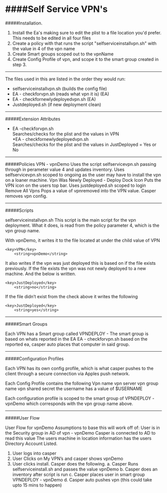####Self Service VPN's
====

#####Installation.

1. Install the Ea's making sure to edit the plist to a file location you'd prefer. This needs to be edited in all four files
2. Create a policy with that runs the script "selfserviceinstallvpn.sh" with the value in 4 of the vpn name
3. Create Smart groups scoped out to the vpnName
4. Create Config Profile of vpn, and scope it to the smart group created in step 3.

--------------------------------------------------------

The files used in this are listed in the order they would run:   
* selfserviceinstallvpn.sh (builds the config file)  
* EA - checkforvpn.sh (reads what vpn it is) (EA)  
* EA - checkfornewlydeployedvpn.sh (EA)  
* Justdeployed.sh (if new deployment clean)


--------------------------------------------------------	

#####Extension Attributes
* EA -checkforvpn.sh  
 Searches/checks for the plist and the values in VPN  
*EA - checkfornewlydeployedvpn.sh   
 Searches/checks for the plist and the values in JustDeployed = Yes or No  


--------------------------------------------------------	

#####Policies
VPN - vpnDemo
Uses the script selfservicevpn.sh passing through <vpn name> in perameter value 4 and updates inventory. 
Uses selfservicevpn.sh scoped to ongoing as the user may have to install the vpn on a loaner machine.
Vpn Was Newly Deployed - Deploy Dock Icon
Puts the VPN icon on the users top bar. Uses justdeployed.sh scoped to login
Remove All Vpns
Pops a value of vpnremoved into the VPN value. Casper removes vpn config.

--------------------------------------------------------	
#####Scripts

selfserviceinstallvpn.sh
This script is the main script for the vpn deployment. What it does, is read from the policy parameter 4, which is the vpn group name.

With vpnDemo, it writes it to the file located at <plist location>  under the child value of VPN
```
<key>VPN</key>
	<string>vpnDemo</string>
```
It also writes if the vpn was just deployed this is based on if the file exists previously. If the file exists the vpn was not newly deployed to a new machine. And the below is written.
```
<key>JustDeployed</key>
	<string>no</string> 
```

If the file didn’t exist from the check above it writes the following
```
<key>JustDeployed</key>
	<string>yes</string> 
```	
--------------------------------------------------------	
#####Smart Groups

Each VPN has a Smart group called VPNDEPLOY - <vpn name> 
The smart group is based on whats reported in the EA EA - checkforvpn.sh based on the reported ea, casper auto places that computer in said group.

--------------------------------------------------------	
#####Configuration Profiles

Each VPN has its own config profile, which is what casper pushes to the client through a secure connection via Apples push network.

Each Config Profile contains the following
Vpn name
vpn server
vpn group name
vpn shared secret
the username has a value of $USERNAME 


Each configuration profile is scoped to the smart group of VPNDEPLOY - vpnDemo which corresponds with the vpn group name above.

--------------------------------------------------------	
#####User Flow

User Flow for vpnDemo
Assumptions to base this will work off of:
User is in the Security group in AD of vpn - vpnDemo
Casper is connected to AD to read this value
The users machine in location information has the users Directory Account Listed.



1. User logs into casper
2. User Clicks on My VPN’s and casper shows vpnDemo
3. User clicks install. Casper does the following.
	a. Casper Runs selfserviceinstall.sh and passes the value vpnDemo
	b. Casper does an inventory after script is run
	c. Casper places user in smart group VPNDEPLOY - vpnDemo
	d. Casper auto pushes vpn (this could take upto 15 mins to happen)

